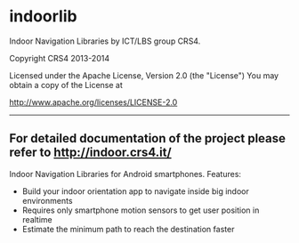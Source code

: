 indoorlib
=========

Indoor Navigation Libraries
by ICT/LBS group CRS4.

Copyright CRS4 2013-2014

   Licensed under the Apache License, Version 2.0 (the "License")
   You may obtain a copy of the License at

   http://www.apache.org/licenses/LICENSE-2.0


--------
For detailed documentation of the project please refer to http://indoor.crs4.it/
--------

Indoor Navigation Libraries for Android smartphones. Features:
- Build your indoor orientation app to navigate inside big indoor environments
- Requires only smartphone motion sensors to get user position in realtime
- Estimate the minimum path to reach the destination faster

